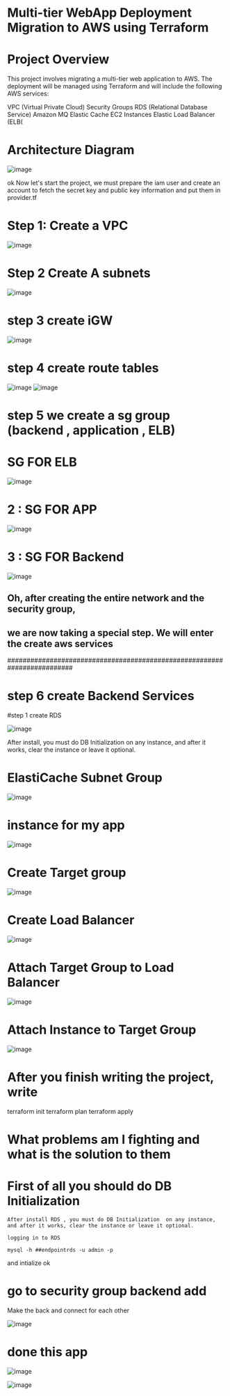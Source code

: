 # Multi-tier WebApp Deployment Migration to AWS using Terraform
# Project Overview

This project involves migrating a multi-tier web application to AWS. The deployment will be managed using Terraform and will include the following AWS services:

VPC (Virtual Private Cloud)
Security Groups
RDS (Relational Database Service)
Amazon MQ
Elastic Cache
EC2 Instances
Elastic Load Balancer (ELB(
  # Architecture Diagram
  ![image](https://github.com/user-attachments/assets/e88635cc-aac8-4f2b-a3dc-4769c987c970)

ok Now let's start the project, we must prepare the iam user and create an account to fetch the secret key and public key information and put them in provider.tf 

# Step 1: Create a VPC

![image](https://github.com/user-attachments/assets/d8b3f5bc-a448-477e-840b-da14a460df10)
# Step 2 Create A subnets 
  
![image](https://github.com/user-attachments/assets/dddaed29-abbb-4b4c-898a-e0beccaaf19a)

# step 3 create iGW 
![image](https://github.com/user-attachments/assets/067639e4-3ee5-4e97-8f11-645363727b9f)

# step 4 create route tables 
![image](https://github.com/user-attachments/assets/71367b8d-84a1-433b-a6f0-5ad84cda2185)
![image](https://github.com/user-attachments/assets/4453cd00-29e2-458d-be35-5ae3f27f3fa8)

# step 5 we create a sg group (backend , application , ELB)

# SG FOR ELB

![image](https://github.com/user-attachments/assets/a40bc0c2-3b8f-4d0d-b645-e09566344c2d)
# 2 : SG FOR APP
![image](https://github.com/user-attachments/assets/4588bde4-cccc-419a-8e36-49815bef1832)

# 3 : SG FOR Backend

![image](https://github.com/user-attachments/assets/25520c55-35d9-4947-a964-81825d36f2ad)

## Oh, after creating the entire network and the security group,
## we are now taking a special step. We will enter the create aws services
#########################################################################
# step 6 create Backend Services 
#step 1 create RDS 

![image](https://github.com/user-attachments/assets/1ae46a6f-f2d6-4600-befd-e67df4e6d7b0)

After install, you must do DB Initialization on any instance, and after it works, clear the instance or leave it optional. 

# ElastiCache Subnet Group

![image](https://github.com/user-attachments/assets/27e851ae-cb3e-47eb-881c-9012f3a79144)

# instance for my app

![image](https://github.com/user-attachments/assets/e538c0be-7b9b-4f07-8812-4e9c71fd1346)

#  Create Target group
![image](https://github.com/user-attachments/assets/3a6575b8-63c4-45a7-b672-584f1beae2fa)

# Create Load Balancer

![image](https://github.com/user-attachments/assets/c01f6268-1281-4955-85ef-d201d283c5ed)

 # Attach Target Group to Load Balancer 
 
 ![image](https://github.com/user-attachments/assets/d543561b-c1e3-4f0f-8dac-0b3951e8bc56)

# Attach Instance to Target Group
![image](https://github.com/user-attachments/assets/0139bc3a-08bf-42ea-94fe-f586d8f4afbb)



# After you finish writing the project, write 

terraform init 
terraform plan
terraform apply

# What problems am I fighting and what is the solution to them 

 # First of all you should do DB Initialization 
    After install RDS , you must do DB Initialization  on any instance, and after it works, clear the instance or leave it optional. 

    logging in to RDS

    mysql -h ##endpointrds -u admin -p
and intialize ok 


# go to security group backend add 
  Make the back and connect for each other  
  
![image](https://github.com/user-attachments/assets/7b83fb10-ce0d-4acc-9f94-59557540d053)



# done this app

![image](https://github.com/user-attachments/assets/b698328b-da07-4704-9295-c15131d1e7eb)

![image](https://github.com/user-attachments/assets/ee40d0de-1139-42fb-bbbe-25b634649d33)







